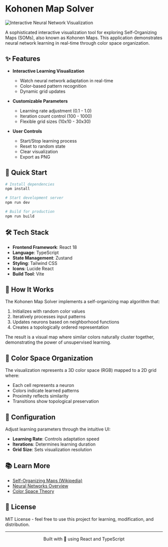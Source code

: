 # Kohonen Map Solver

![Interactive Neural Network Visualization](https://images.unsplash.com/photo-1551288049-bebda4e38f71?auto=format&fit=crop&q=80&w=2000)

A sophisticated interactive visualization tool for exploring Self-Organizing Maps (SOMs), also known as Kohonen Maps. This application demonstrates neural network learning in real-time through color space organization.

## ✨ Features

- **Interactive Learning Visualization**
  - Watch neural network adaptation in real-time
  - Color-based pattern recognition
  - Dynamic grid updates

- **Customizable Parameters**
  - Learning rate adjustment (0.1 - 1.0)
  - Iteration count control (100 - 1000)
  - Flexible grid sizes (10x10 - 30x30)

- **User Controls**
  - Start/Stop learning process
  - Reset to random state
  - Clear visualization
  - Export as PNG

## 🚀 Quick Start

```bash
# Install dependencies
npm install

# Start development server
npm run dev

# Build for production
npm run build
```

## 🛠️ Tech Stack

- **Frontend Framework**: React 18
- **Language**: TypeScript
- **State Management**: Zustand
- **Styling**: Tailwind CSS
- **Icons**: Lucide React
- **Build Tool**: Vite

## 🧠 How It Works

The Kohonen Map Solver implements a self-organizing map algorithm that:

1. Initializes with random color values
2. Iteratively processes input patterns
3. Updates neurons based on neighborhood functions
4. Creates a topologically ordered representation

The result is a visual map where similar colors naturally cluster together, demonstrating the power of unsupervised learning.

## 🎨 Color Space Organization

The visualization represents a 3D color space (RGB) mapped to a 2D grid where:
- Each cell represents a neuron
- Colors indicate learned patterns
- Proximity reflects similarity
- Transitions show topological preservation

## 🔧 Configuration

Adjust learning parameters through the intuitive UI:

- **Learning Rate**: Controls adaptation speed
- **Iterations**: Determines learning duration
- **Grid Size**: Sets visualization resolution

## 📚 Learn More

- [Self-Organizing Maps (Wikipedia)](https://en.wikipedia.org/wiki/Self-organizing_map)
- [Neural Networks Overview](https://en.wikipedia.org/wiki/Neural_network)
- [Color Space Theory](https://en.wikipedia.org/wiki/Color_space)

## 📝 License

MIT License - feel free to use this project for learning, modification, and distribution.

---

<div align="center">
  Built with 💜 using React and TypeScript
</div>

 ```bash[Visit The Website](https://hadi78s.netlify.app/)

